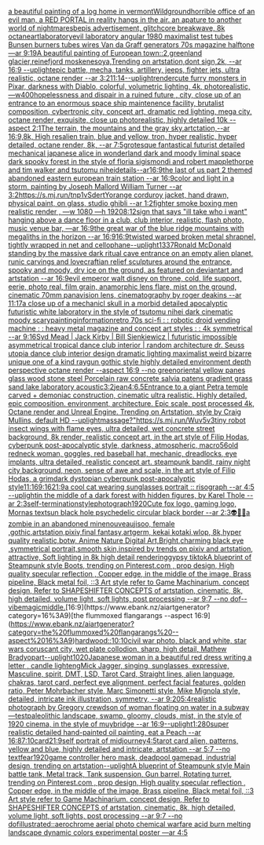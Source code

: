 [a beautiful painting of a log home in vermont](https://www.ebank.nz/aiartgenerator?category=a%20beautiful%20painting%20of%20a%20log%20home%20in%20vermont)[Wild](https://www.ebank.nz/aiartgenerator?category=Wild)[ground](https://www.ebank.nz/aiartgenerator?category=ground)[horrible office of an evil man, a RED PORTAL in reality hangs in the air. an apature to another world of nightmares](https://www.ebank.nz/aiartgenerator?category=horrible%20office%20of%20an%20evil%20man%2C%20a%20RED%20PORTAL%20in%20reality%20hangs%20in%20the%20air.%20an%20apature%20to%20another%20world%20of%20nightmares)[bepis advertisement, glitchcore breakwave, 8k octane](https://www.ebank.nz/aiartgenerator?category=bepis%20advertisement%2C%20glitchcore%20breakwave%2C%208k%20octane)[art](https://www.ebank.nz/aiartgenerator?category=art)[laboratory](https://www.ebank.nz/aiartgenerator?category=laboratory)[evil laboratory angular 1980 maximalist test tubes Bunsen burners tubes wires Van da Graff generators 70s magazine halftone —ar 9:19](https://www.ebank.nz/aiartgenerator?category=evil%20laboratory%20angular%201980%20maximalist%20test%20tubes%20Bunsen%20burners%20tubes%20wires%20Van%20da%20Graff%20generators%2070s%20magazine%20halftone%20%E2%80%94ar%209%3A19)[A beautiful painting of European town::2,greenland glacier,reinefjord moskenesoya,Trending on artstation,dont sign,2k, --ar 16:9 --uplight](https://www.ebank.nz/aiartgenerator?category=A%20beautiful%20painting%20of%20European%20town%3A%3A2%2Cgreenland%20glacier%2Creinefjord%20moskenesoya%2CTrending%20on%20artstation%2Cdont%20sign%2C2k%2C%20--ar%2016%3A9%20--uplight)[epic battle, mecha, tanks, artillery, jeeps, fighter jets, ultra realistic, octane render --ar 3:2](https://www.ebank.nz/aiartgenerator?category=epic%20battle%2C%20mecha%2C%20tanks%2C%20artillery%2C%20jeeps%2C%20fighter%20jets%2C%20ultra%20realistic%2C%20octane%20render%20--ar%203%3A2)[11:14](https://www.ebank.nz/aiartgenerator?category=11%3A14)[--uplight](https://www.ebank.nz/aiartgenerator?category=--uplight)[render](https://www.ebank.nz/aiartgenerator?category=render)[cute furry monsters in Pixar, darkness with Diablo, colorful, volumetric lighting, 4k, photorealistic, —w400](https://www.ebank.nz/aiartgenerator?category=cute%20furry%20monsters%20in%20Pixar%2C%20darkness%20with%20Diablo%2C%20colorful%2C%20volumetric%20lighting%2C%204k%2C%20photorealistic%2C%20%E2%80%94w400)[hopelessness and dispair in a ruined future , city, close up of an entrance to an enormous space ship maintenence facility, brutalist composition, cybertronic city, concept art, dramatic red lighting, mega city, octane render, exquisite, close up photorealistic, highly detailed 10k --aspect 2:1](https://www.ebank.nz/aiartgenerator?category=hopelessness%20and%20dispair%20in%20a%20ruined%20future%20%2C%20city%2C%20close%20up%20of%20an%20entrance%20to%20an%20enormous%20space%20ship%20maintenence%20facility%2C%20brutalist%20composition%2C%20cybertronic%20city%2C%20concept%20art%2C%20dramatic%20red%20lighting%2C%20mega%20city%2C%20octane%20render%2C%20exquisite%2C%20close%20up%20photorealistic%2C%20highly%20detailed%2010k%20--aspect%202%3A1)[The terrain, the mountains and the gray sky,artctation,--ar 16:9,8k, High res](https://www.ebank.nz/aiartgenerator?category=The%20terrain%2C%20the%20mountains%20and%20the%20gray%20sky%2Cartctation%2C--ar%2016%3A9%2C8k%2C%20High%20res)[alien train, blue and yellow, tron, hyper realistic, hyper detailed, octane render, 8k, --ar 7:5](https://www.ebank.nz/aiartgenerator?category=alien%20train%2C%20blue%20and%20yellow%2C%20tron%2C%20hyper%20realistic%2C%20hyper%20detailed%2C%20octane%20render%2C%208k%2C%20--ar%207%3A5)[grotesque fantastical futurist detailed mechanical japanese alice in wonderland dark and moody liminal space dark spooky forest in the style of floria sigismondi and robert mapplethorpe and tim walker and tsutomu nihei](https://www.ebank.nz/aiartgenerator?category=grotesque%20fantastical%20futurist%20detailed%20mechanical%20japanese%20alice%20in%20wonderland%20dark%20and%20moody%20liminal%20space%20dark%20spooky%20forest%20in%20the%20style%20of%20floria%20sigismondi%20and%20robert%20mapplethorpe%20and%20tim%20walker%20and%20tsutomu%20nihei)[details--ar16:9](https://www.ebank.nz/aiartgenerator?category=details--ar16%3A9)[the last of us part 2 themed abandoned eastern european train station --ar 16:9](https://www.ebank.nz/aiartgenerator?category=the%20last%20of%20us%20part%202%20themed%20abandoned%20eastern%20european%20train%20station%20--ar%2016%3A9)[color and light in a storm, painting by Joseph Mallord William Turner --ar 3:2](https://www.ebank.nz/aiartgenerator?category=color%20and%20light%20in%20a%20storm%2C%20painting%20by%20Joseph%20Mallord%20William%20Turner%20--ar%203%3A2)[<https://s.mj.run/tnp1vSdertY>](https://www.ebank.nz/aiartgenerator?category=%3Chttps%3A//s.mj.run/tnp1vSdertY%3E)[orange corduroy jacket, hand drawn, physical paint, on glass, studio ghibli --ar 1:2](https://www.ebank.nz/aiartgenerator?category=orange%20corduroy%20jacket%2C%20hand%20drawn%2C%20physical%20paint%2C%20on%20glass%2C%20studio%20ghibli%20--ar%201%3A2)[fighter smoke boxing men realistic render , —w 1080 —h 1920](https://www.ebank.nz/aiartgenerator?category=fighter%20smoke%20boxing%20men%20realistic%20render%20%2C%20%E2%80%94w%201080%20%E2%80%94h%201920)[8:12](https://www.ebank.nz/aiartgenerator?category=8%3A12)[sign that says "ill take who i want" hanging above a dance floor in a club, club interior, realistic, flash photo, music venue bar, —ar 16:9](https://www.ebank.nz/aiartgenerator?category=sign%20that%20says%20%22ill%20take%20who%20i%20want%22%20hanging%20above%20a%20dance%20floor%20in%20a%20club%2C%20club%20interior%2C%20realistic%2C%20flash%20photo%2C%20music%20venue%20bar%2C%20%E2%80%94ar%2016%3A9)[the great war of the blue ridge mountains with megaliths in the horizon --ar 16:9](https://www.ebank.nz/aiartgenerator?category=the%20great%20war%20of%20the%20blue%20ridge%20mountains%20with%20megaliths%20in%20the%20horizon%20--ar%2016%3A9)[16:9](https://www.ebank.nz/aiartgenerator?category=16%3A9)[twisted warped broken metal shrapnel, tightly wrapped in net and cellophane](https://www.ebank.nz/aiartgenerator?category=twisted%20warped%20broken%20metal%20shrapnel%2C%20tightly%20wrapped%20in%20net%20and%20cellophane)[--uplight](https://www.ebank.nz/aiartgenerator?category=--uplight)[1337](https://www.ebank.nz/aiartgenerator?category=1337)[Ronald McDonald standing by the massive dark ritual cave entrance on an empty alien planet, runic carvings and lovecraftian relief sculptures around the entrance, spooky and moody, dry ice on the ground, as featured on deviantart and artstation --ar 16:9](https://www.ebank.nz/aiartgenerator?category=Ronald%20McDonald%20standing%20by%20the%20massive%20dark%20ritual%20cave%20entrance%20on%20an%20empty%20alien%20planet%2C%20runic%20carvings%20and%20lovecraftian%20relief%20sculptures%20around%20the%20entrance%2C%20spooky%20and%20moody%2C%20dry%20ice%20on%20the%20ground%2C%20as%20featured%20on%20deviantart%20and%20artstation%20--ar%2016%3A9)[evil emperor walt disney on throne, cold, life support, eerie, photo real, film grain, anamorphic lens flare, mist on the ground, cinematic 70mm panavision lens, cinematography by roger deakins --ar 11:17](https://www.ebank.nz/aiartgenerator?category=evil%20emperor%20walt%20disney%20on%20throne%2C%20cold%2C%20life%20support%2C%20eerie%2C%20photo%20real%2C%20film%20grain%2C%20anamorphic%20lens%20flare%2C%20mist%20on%20the%20ground%2C%20cinematic%2070mm%20panavision%20lens%2C%20cinematography%20by%20roger%20deakins%20--ar%2011%3A17)[a close up of a mechanicl skull in a morbid detailed apocalyptic futuristic white laboratory in the style of tsutomu nihei dark cinematic moody scary](https://www.ebank.nz/aiartgenerator?category=a%20close%20up%20of%20a%20mechanicl%20skull%20in%20a%20morbid%20detailed%20apocalyptic%20futuristic%20white%20laboratory%20in%20the%20style%20of%20tsutomu%20nihei%20dark%20cinematic%20moody%20scary)[painting](https://www.ebank.nz/aiartgenerator?category=painting)[information](https://www.ebank.nz/aiartgenerator?category=information)[retro 70s sci-fi : : robotic droid vending machine : : heavy metal magazine and concept art styles : : 4k symmetrical --ar 9:16](https://www.ebank.nz/aiartgenerator?category=retro%2070s%20sci-fi%20%3A%20%3A%20robotic%20droid%20vending%20machine%20%3A%20%3A%20heavy%20metal%20magazine%20and%20concept%20art%20styles%20%3A%20%3A%204k%20symmetrical%20--ar%209%3A16)[Syd Mead | Jack Kirby | Bill Sienkiewicz | futuristic impossible asymmetrical tropical dance club interior | random architecture dr. Seuss utopia dance club interior design dramatic lighting maximalist weird bizarre unique one of a kind raygun gothic style highly detailed environment depth perspective octane render --aspect 16:9 --no green](https://www.ebank.nz/aiartgenerator?category=Syd%20Mead%20%7C%20Jack%20Kirby%20%7C%20Bill%20Sienkiewicz%20%7C%20futuristic%20impossible%20asymmetrical%20tropical%20dance%20club%20interior%20%7C%20random%20architecture%20dr.%20Seuss%20utopia%20dance%20club%20interior%20design%20dramatic%20lighting%20maximalist%20weird%20bizarre%20unique%20one%20of%20a%20kind%20raygun%20gothic%20style%20highly%20detailed%20environment%20depth%20perspective%20octane%20render%20--aspect%2016%3A9%20--no%20green)[oriental yellow panes glass  wood stone steel Porcelain raw  concrete salvia patens gradient grass sand lake  laboratory acoustic](https://www.ebank.nz/aiartgenerator?category=oriental%20yellow%20panes%20glass%20%20wood%20stone%20steel%20Porcelain%20raw%20%20concrete%20salvia%20patens%20gradient%20grass%20sand%20lake%20%20laboratory%20acoustic)[3:2](https://www.ebank.nz/aiartgenerator?category=3%3A2)[jean](https://www.ebank.nz/aiartgenerator?category=jean)[4:6](https://www.ebank.nz/aiartgenerator?category=4%3A6)[.5](https://www.ebank.nz/aiartgenerator?category=.5)[Entrance to a giant Petra temple carved + demoniac construction, cinematic ultra realistic. Highly detailed, epic composition. environment, architecture. Epic scale, post processed 4k, Octane render and Unreal Engine. Trending on Artstation, style by Craig Mullins, default HD --uplight](https://www.ebank.nz/aiartgenerator?category=Entrance%20to%20a%20giant%20Petra%20temple%20carved%20%2B%20demoniac%20construction%2C%20cinematic%20ultra%20realistic.%20Highly%20detailed%2C%20epic%20composition.%20environment%2C%20architecture.%20Epic%20scale%2C%20post%20processed%204k%2C%20Octane%20render%20and%20Unreal%20Engine.%20Trending%20on%20Artstation%2C%20style%20by%20Craig%20Mullins%2C%20default%20HD%20--uplight)[massage?"](https://www.ebank.nz/aiartgenerator?category=massage%3F%22)[<https://s.mj.run/Wuv5v3>](https://www.ebank.nz/aiartgenerator?category=%3Chttps%3A//s.mj.run/Wuv5v3%3E)[tiny robot insect wings with flame eyes, ultra detailed, wet concrete street background, 8k render, realistic concept art, in the art style of Filip Hodas, cyberpunk post-apocalyptic style, darkness, atmospheric, macro](https://www.ebank.nz/aiartgenerator?category=tiny%20robot%20insect%20wings%20with%20flame%20eyes%2C%20ultra%20detailed%2C%20wet%20concrete%20street%20background%2C%208k%20render%2C%20realistic%20concept%20art%2C%20in%20the%20art%20style%20of%20Filip%20Hodas%2C%20cyberpunk%20post-apocalyptic%20style%2C%20darkness%2C%20atmospheric%2C%20macro)[56](https://www.ebank.nz/aiartgenerator?category=56)[old redneck woman, goggles, red baseball hat, mechanic, dreadlocks, eye implants, ultra detailed, realistic concept art. steampunk bandit, rainy night city background, neon, sense of awe and scale, in the art style of Filip Hodas, a grimdark dystopian cyberpunk post-apocalyptic style](https://www.ebank.nz/aiartgenerator?category=old%20redneck%20woman%2C%20goggles%2C%20red%20baseball%20hat%2C%20mechanic%2C%20dreadlocks%2C%20eye%20implants%2C%20ultra%20detailed%2C%20realistic%20concept%20art.%20steampunk%20bandit%2C%20rainy%20night%20city%20background%2C%20neon%2C%20sense%20of%20awe%20and%20scale%2C%20in%20the%20art%20style%20of%20Filip%20Hodas%2C%20a%20grimdark%20dystopian%20cyberpunk%20post-apocalyptic%20style)[11:16](https://www.ebank.nz/aiartgenerator?category=11%3A16)[9:16](https://www.ebank.nz/aiartgenerator?category=9%3A16)[21:9](https://www.ebank.nz/aiartgenerator?category=21%3A9)[a cool cat wearing sunglasses  portrait :: risograph --ar 4:5 --uplight](https://www.ebank.nz/aiartgenerator?category=a%20cool%20cat%20wearing%20sunglasses%20%20portrait%20%3A%3A%20risograph%20--ar%204%3A5%20--uplight)[in the middle of a dark forest with hidden figures, by Karel Thole --ar 2:3](https://www.ebank.nz/aiartgenerator?category=in%20the%20middle%20of%20a%20dark%20forest%20with%20hidden%20figures%2C%20by%20Karel%20Thole%20--ar%202%3A3)[self-termination](https://www.ebank.nz/aiartgenerator?category=self-termination)[style](https://www.ebank.nz/aiartgenerator?category=style)[photograph](https://www.ebank.nz/aiartgenerator?category=photograph)[1920](https://www.ebank.nz/aiartgenerator?category=1920)[Cute fox logo, gaming logo, Mornas text](https://www.ebank.nz/aiartgenerator?category=Cute%20fox%20logo%2C%20gaming%20logo%2C%20Mornas%20text)[sun black hole psychedelic circular black border --ar 2:3](https://www.ebank.nz/aiartgenerator?category=sun%20black%20hole%20psychedelic%20circular%20black%20border%20--ar%202%3A3)[👽🤖💀](https://www.ebank.nz/aiartgenerator?category=%F0%9F%91%BD%F0%9F%A4%96%F0%9F%92%80)[a zombie in an abandoned mine](https://www.ebank.nz/aiartgenerator?category=a%20zombie%20in%20an%20abandoned%20mine)[nouveau](https://www.ebank.nz/aiartgenerator?category=nouveau)[jisoo, female ,gothic,artstation,pixiv,final fantasy,artgerm, kekai kotaki,wlop, 8k,hyper quality realistic,botw, Anime Nature Digital Art,Bright,charming black eye ,symmetrical portrait,smooth skin,inspired by trends on pixiv and artstation, attractive, Soft lighting in 8k high detail rendering](https://www.ebank.nz/aiartgenerator?category=jisoo%2C%20female%20%2Cgothic%2Cartstation%2Cpixiv%2Cfinal%20fantasy%2Cartgerm%2C%20kekai%20kotaki%2Cwlop%2C%208k%2Chyper%20quality%20realistic%2Cbotw%2C%20Anime%20Nature%20Digital%20Art%2CBright%2Ccharming%20black%20eye%20%2Csymmetrical%20portrait%2Csmooth%20skin%2Cinspired%20by%20trends%20on%20pixiv%20and%20artstation%2C%20attractive%2C%20Soft%20lighting%20in%208k%20high%20detail%20rendering)[gypsy tiktok](https://www.ebank.nz/aiartgenerator?category=gypsy%20tiktok)[A blueprint of Steampunk style Boots,    trending on Pinterest.com  , prop design, High quality specular reflection , Copper  edge, in the middle of the image, Brass pipeline,  Black metal foil,  ::3  Art style refer to Game Machinarium.  concept design, Refer to SHAPESHIFTER CONCEPTS  of artstation, cinematic,  8k, high detailed,  volume light,  soft lights,  post processing    --ar 9:7   --no dof](https://www.ebank.nz/aiartgenerator?category=A%20blueprint%20of%20Steampunk%20style%20Boots%2C%20%20%20%20trending%20on%20Pinterest.com%20%20%2C%20prop%20design%2C%20High%20quality%20specular%20reflection%20%2C%20Copper%20%20edge%2C%20in%20the%20middle%20of%20the%20image%2C%20Brass%20pipeline%2C%20%20Black%20metal%20foil%2C%20%20%3A%3A3%20%20Art%20style%20refer%20to%20Game%20Machinarium.%20%20concept%20design%2C%20Refer%20to%20SHAPESHIFTER%20CONCEPTS%20%20of%20artstation%2C%20cinematic%2C%20%208k%2C%20high%20detailed%2C%20%20volume%20light%2C%20%20soft%20lights%2C%20%20post%20processing%20%20%20%20--ar%209%3A7%20%20%20--no%20dof)[--vibe](https://www.ebank.nz/aiartgenerator?category=--vibe)[magic](https://www.ebank.nz/aiartgenerator?category=magic)[middle.](https://www.ebank.nz/aiartgenerator?category=middle.)[16:9](https://www.ebank.nz/aiartgenerator?category=16%3A9)[the flummoxed flangarangs --aspect 16:9](https://www.ebank.nz/aiartgenerator?category=the%20flummoxed%20flangarangs%20--aspect%2016%3A9)[hardwood::](https://www.ebank.nz/aiartgenerator?category=hardwood%3A%3A)[10:10](https://www.ebank.nz/aiartgenerator?category=10%3A10)[civil war photo, black and white, star wars coruscant city, wet plate collodion, sharp, high detail, Mathew Brady](https://www.ebank.nz/aiartgenerator?category=civil%20war%20photo%2C%20black%20and%20white%2C%20star%20wars%20coruscant%20city%2C%20wet%20plate%20collodion%2C%20sharp%2C%20high%20detail%2C%20Mathew%20Brady)[opart](https://www.ebank.nz/aiartgenerator?category=opart)[--uplight](https://www.ebank.nz/aiartgenerator?category=--uplight)[1020](https://www.ebank.nz/aiartgenerator?category=1020)[Japanese woman in a beautiful red dress writing a letter , candle light](https://www.ebank.nz/aiartgenerator?category=Japanese%20woman%20in%20a%20beautiful%20red%20dress%20writing%20a%20letter%20%2C%20candle%20light)[eng](https://www.ebank.nz/aiartgenerator?category=eng)[Mick Jagger, singing, sunglasses, expressive, Masculine, spirit, DMT, LSD, Tarot Card, Straight lines, alien language, chakras, tarot card, perfect eye alignment, perfect facial features, golden ratio, Peter Mohrbacher style, Marc Simonetti style, Mike Mignola style, detailed, intricate ink illustration, symmetry, --ar 9:20](https://www.ebank.nz/aiartgenerator?category=Mick%20Jagger%2C%20singing%2C%20sunglasses%2C%20expressive%2C%20Masculine%2C%20spirit%2C%20DMT%2C%20LSD%2C%20Tarot%20Card%2C%20Straight%20lines%2C%20alien%20language%2C%20chakras%2C%20tarot%20card%2C%20perfect%20eye%20alignment%2C%20perfect%20facial%20features%2C%20golden%20ratio%2C%20Peter%20Mohrbacher%20style%2C%20Marc%20Simonetti%20style%2C%20Mike%20Mignola%20style%2C%20detailed%2C%20intricate%20ink%20illustration%2C%20symmetry%2C%20--ar%209%3A20)[5:4](https://www.ebank.nz/aiartgenerator?category=5%3A4)[realistic photograph by Gregory crewdson of woman floating on water in a subway —test](https://www.ebank.nz/aiartgenerator?category=realistic%20photograph%20by%20Gregory%20crewdson%20of%20woman%20floating%20on%20water%20in%20a%20subway%20%E2%80%94test)[paleolithic landscape, swamp, gloomy, clouds, mist, in the style of 1920 cinema, in the style of muybridge  --ar 16:9](https://www.ebank.nz/aiartgenerator?category=paleolithic%20landscape%2C%20swamp%2C%20gloomy%2C%20clouds%2C%20mist%2C%20in%20the%20style%20of%201920%20cinema%2C%20in%20the%20style%20of%20muybridge%20%20--ar%2016%3A9)[--uplight](https://www.ebank.nz/aiartgenerator?category=--uplight)[1:2](https://www.ebank.nz/aiartgenerator?category=1%3A2)[80](https://www.ebank.nz/aiartgenerator?category=80)[super realistic detailed hand-painted oil painting, eat a Peach --ar 16:8](https://www.ebank.nz/aiartgenerator?category=super%20realistic%20detailed%20hand-painted%20oil%20painting%2C%20eat%20a%20Peach%20--ar%2016%3A8)[7:10](https://www.ebank.nz/aiartgenerator?category=7%3A10)[card](https://www.ebank.nz/aiartgenerator?category=card)[21:9](https://www.ebank.nz/aiartgenerator?category=21%3A9)[self portrait of midjourney](https://www.ebank.nz/aiartgenerator?category=self%20portrait%20of%20midjourney)[4:5](https://www.ebank.nz/aiartgenerator?category=4%3A5)[tarot card alien, patterns, yellow and blue, highly detailed and intricate, artstation --ar 5:7 --no text](https://www.ebank.nz/aiartgenerator?category=tarot%20card%20alien%2C%20patterns%2C%20yellow%20and%20blue%2C%20highly%20detailed%20and%20intricate%2C%20artstation%20--ar%205%3A7%20--no%20text)[fear](https://www.ebank.nz/aiartgenerator?category=fear)[1920](https://www.ebank.nz/aiartgenerator?category=1920)[game controller hero mask, deadpool gamepad, industrial design, trending on artstation](https://www.ebank.nz/aiartgenerator?category=game%20controller%20hero%20mask%2C%20deadpool%20gamepad%2C%20industrial%20design%2C%20trending%20on%20artstation)[--uplight](https://www.ebank.nz/aiartgenerator?category=--uplight)[A blueprint of Steampunk style Main battle tank,  Metal track,  Tank suspension, Gun barrel, Rotating turret, trending on Pinterest.com  , prop design, High quality specular reflection , Copper  edge, in the middle of the image, Brass pipeline,  Black metal foil,  ::3  Art style refer to Game Machinarium.  concept design, Refer to SHAPESHIFTER CONCEPTS  of artstation, cinematic,  8k, high detailed,  volume light,  soft lights,  post processing    --ar 9:7   --no dof](https://www.ebank.nz/aiartgenerator?category=A%20blueprint%20of%20Steampunk%20style%20Main%20battle%20tank%2C%20%20Metal%20track%2C%20%20Tank%20suspension%2C%20Gun%20barrel%2C%20Rotating%20turret%2C%20trending%20on%20Pinterest.com%20%20%2C%20prop%20design%2C%20High%20quality%20specular%20reflection%20%2C%20Copper%20%20edge%2C%20in%20the%20middle%20of%20the%20image%2C%20Brass%20pipeline%2C%20%20Black%20metal%20foil%2C%20%20%3A%3A3%20%20Art%20style%20refer%20to%20Game%20Machinarium.%20%20concept%20design%2C%20Refer%20to%20SHAPESHIFTER%20CONCEPTS%20%20of%20artstation%2C%20cinematic%2C%20%208k%2C%20high%20detailed%2C%20%20volume%20light%2C%20%20soft%20lights%2C%20%20post%20processing%20%20%20%20--ar%209%3A7%20%20%20--no%20dof)[illustrated::](https://www.ebank.nz/aiartgenerator?category=illustrated%3A%3A)[aerochrome aerial photo chemical warfare acid burn melting landscape dynamic colors experimental poster —ar 4:5](https://www.ebank.nz/aiartgenerator?category=aerochrome%20aerial%20photo%20chemical%20warfare%20acid%20burn%20melting%20landscape%20dynamic%20colors%20experimental%20poster%20%E2%80%94ar%204%3A5)